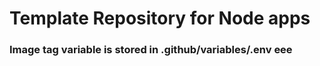 <h1> Template Repository for Node apps </h1>
<h3> Image tag variable is stored in .github/variables/.env eee </h3>
